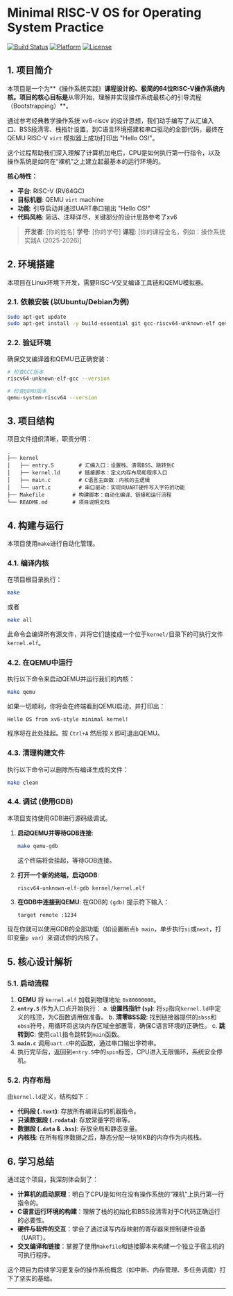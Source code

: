 # Minimal RISC-V OS for Operating System Practice

[![Build Status](https://img.shields.io/badge/build-passing-brightgreen)](https://github.com/your-username/your-repo)
[![Platform](https://img.shields.io/badge/platform-QEMU%20RISC--V-orange)](https://www.qemu.org/)
[![License](https://img.shields.io/badge/license-MIT-blue)](LICENSE)

## 1. 项目简介

本项目是一个为**《操作系统实践》**课程设计的、极简的64位RISC-V操作系统内核。项目的核心目标是**从零开始，理解并实现操作系统最核心的引导流程（Bootstrapping）**。

通过参考经典教学操作系统 xv6-riscv 的设计思想，我们动手编写了从汇编入口、BSS段清零、栈指针设置，到C语言环境搭建和串口驱动的全部代码，最终在QEMU RISC-V `virt` 模拟器上成功打印出 "Hello OS!"。

这个过程帮助我们深入理解了计算机加电后，CPU是如何执行第一行指令，以及操作系统是如何在“裸机”之上建立起最基本的运行环境的。

**核心特性：**
*   **平台**: RISC-V (RV64GC)
*   **目标机器**: QEMU `virt` machine
*   **功能**: 引导启动并通过UART串口输出 "Hello OS!"
*   **代码风格**: 简洁、注释详尽，关键部分的设计思路参考了xv6

> **开发者**: [你的姓名]
> **学号**: [你的学号]
> **课程**: [你的课程全名，例如：操作系统实践A (2025-2026)]

## 2. 环境搭建

本项目在Linux环境下开发，需要RISC-V交叉编译工具链和QEMU模拟器。

### 2.1. 依赖安装 (以Ubuntu/Debian为例)
```bash
sudo apt-get update
sudo apt-get install -y build-essential git gcc-riscv64-unknown-elf qemu-system-misc
```

### 2.2. 验证环境
确保交叉编译器和QEMU已正确安装：
```bash
# 检查GCC版本
riscv64-unknown-elf-gcc --version

# 检查QEMU版本
qemu-system-riscv64 --version
```

## 3. 项目结构

项目文件组织清晰，职责分明：

```
.
├── kernel
│   ├── entry.S        # 汇编入口：设置栈、清零BSS、跳转到C
│   ├── kernel.ld      # 链接脚本：定义内存布局和程序入口
│   ├── main.c         # C语言主函数：内核的主逻辑
│   └── uart.c         # 串口驱动：实现向UART硬件写入字符的功能
├── Makefile         # 构建脚本：自动化编译、链接和运行流程
└── README.md        # 项目说明文档
```

## 4. 构建与运行

本项目使用`make`进行自动化管理。

### 4.1. 编译内核
在项目根目录执行：
```bash
make
```
或者
```bash
make all
```
此命令会编译所有源文件，并将它们链接成一个位于`kernel/`目录下的可执行文件`kernel.elf`。

### 4.2. 在QEMU中运行
执行以下命令来启动QEMU并运行我们的内核：
```bash
make qemu
```
如果一切顺利，你将会在终端看到QEMU启动，并打印出：
```
Hello OS from xv6-style minimal kernel!
```
程序将在此处挂起。按 `Ctrl+A` 然后按 `X` 即可退出QEMU。

### 4.3. 清理构建文件
执行以下命令可以删除所有编译生成的文件：
```bash
make clean
```

### 4.4. 调试 (使用GDB)
本项目支持使用GDB进行源码级调试。
1.  **启动QEMU并等待GDB连接**:
    ```bash
    make qemu-gdb
    ```
    这个终端将会挂起，等待GDB连接。

2.  **打开一个新的终端，启动GDB**:
    ```bash
    riscv64-unknown-elf-gdb kernel/kernel.elf
    ```

3.  **在GDB中连接到QEMU**:
    在GDB的 `(gdb)` 提示符下输入：
    ```gdb
    target remote :1234
    ```

现在你就可以使用GDB的全部功能（如设置断点`b main`，单步执行`si`或`next`，打印变量`p var`）来调试你的内核了。

## 5. 核心设计解析

### 5.1. 启动流程

1.  **QEMU** 将 `kernel.elf` 加载到物理地址 `0x80000000`。
2.  **`entry.S`** 作为入口点开始执行：
    a. **设置栈指针 (`sp`)**: 将`sp`指向`kernel.ld`中定义的栈顶，为C函数调用做准备。
    b. **清零BSS段**: 找到链接器提供的`sbss`和`ebss`符号，用循环将这块内存区域全部置零，确保C语言环境的正确性。
    c. **跳转到C**: 使用`call`指令跳转到`main`函数。
3.  **`main.c`** 调用`uart.c`中的函数，通过串口输出字符串。
4.  执行完毕后，返回到`entry.S`中的`spin`标签，CPU进入无限循环，系统安全停机。

### 5.2. 内存布局

由`kernel.ld`定义，结构如下：
*   **代码段 (`.text`)**: 存放所有编译后的机器指令。
*   **只读数据段 (`.rodata`)**: 存放常量字符串等。
*   **数据段 (`.data` & `.bss`)**: 存放全局和静态变量。
*   **内核栈**: 在所有程序数据之后，静态分配一块16KB的内存作为内核栈。

## 6. 学习总结

通过这个项目，我深刻体会到了：
*   **计算机的启动原理**：明白了CPU是如何在没有操作系统的“裸机”上执行第一行指令的。
*   **C语言运行环境的构建**：理解了栈的初始化和BSS段清零对于C代码正确运行的必要性。
*   **硬件与软件的交互**：学会了通过读写内存映射的寄存器来控制硬件设备（UART）。
*   **交叉编译和链接**：掌握了使用`Makefile`和链接脚本来构建一个独立于宿主机的可执行程序。

这个项目为后续学习更复杂的操作系统概念（如中断、内存管理、多任务调度）打下了坚实的基础。

---
